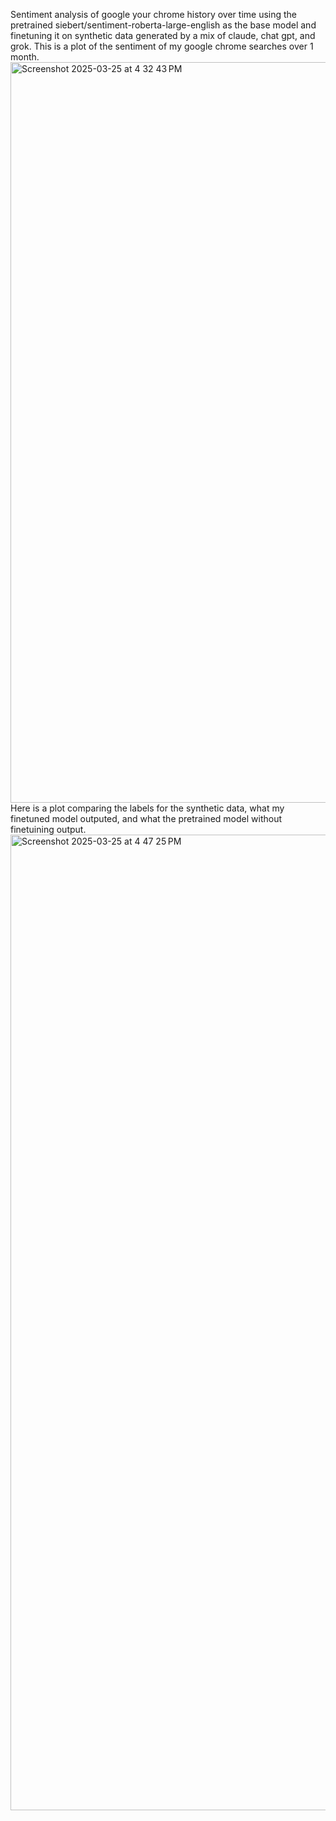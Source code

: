 Sentiment analysis of google your chrome history over time using the pretrained siebert/sentiment-roberta-large-english as the base model and finetuning it on synthetic data generated by a mix of claude, chat gpt, and grok.
This is a plot of the sentiment of my google chrome searches over 1 month.
<img width="1185" alt="Screenshot 2025-03-25 at 4 32 43 PM" src="https://github.com/user-attachments/assets/d3215269-67a4-4d84-bff0-8a5665ab4b2e" />
Here is a plot comparing the labels for the synthetic data, what my finetuned model outputed, and what the pretrained model without finetuining output.
<img width="1561" alt="Screenshot 2025-03-25 at 4 47 25 PM" src="https://github.com/user-attachments/assets/f2935868-305a-4c6d-b2f4-cb0b9e6b5087" />



